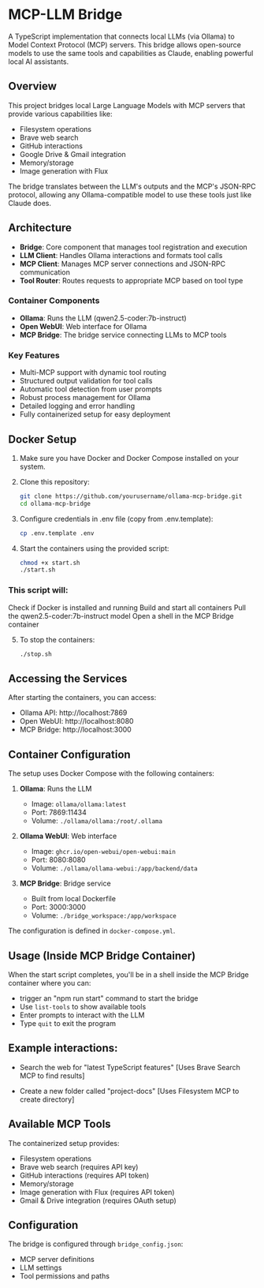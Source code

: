 # MCP-LLM Bridge

A TypeScript implementation that connects local LLMs (via Ollama) to Model Context Protocol (MCP) servers. This bridge allows open-source models to use the same tools and capabilities as Claude, enabling powerful local AI assistants.

## Overview

This project bridges local Large Language Models with MCP servers that provide various capabilities like:
- Filesystem operations
- Brave web search
- GitHub interactions
- Google Drive & Gmail integration
- Memory/storage
- Image generation with Flux

The bridge translates between the LLM's outputs and the MCP's JSON-RPC protocol, allowing any Ollama-compatible model to use these tools just like Claude does.

## Architecture

- **Bridge**: Core component that manages tool registration and execution
- **LLM Client**: Handles Ollama interactions and formats tool calls
- **MCP Client**: Manages MCP server connections and JSON-RPC communication
- **Tool Router**: Routes requests to appropriate MCP based on tool type

### Container Components
- **Ollama**: Runs the LLM (qwen2.5-coder:7b-instruct)
- **Open WebUI**: Web interface for Ollama
- **MCP Bridge**: The bridge service connecting LLMs to MCP tools

### Key Features
- Multi-MCP support with dynamic tool routing
- Structured output validation for tool calls
- Automatic tool detection from user prompts
- Robust process management for Ollama
- Detailed logging and error handling
- Fully containerized setup for easy deployment

## Docker Setup

1. Make sure you have Docker and Docker Compose installed on your system.

2. Clone this repository:
   ```bash
   git clone https://github.com/yourusername/ollama-mcp-bridge.git
   cd ollama-mcp-bridge
    ```
3. Configure credentials in .env file (copy from .env.template):
    ```bash
    cp .env.template .env
    ```
4. Start the containers using the provided script:
    ```bash
    chmod +x start.sh
    ./start.sh
    ```

### This script will:

  Check if Docker is installed and running
  Build and start all containers
  Pull the qwen2.5-coder:7b-instruct model
  Open a shell in the MCP Bridge container

5. To stop the containers:
    ```bash
    ./stop.sh
    ```

## Accessing the Services

After starting the containers, you can access:

- Ollama API: http://localhost:7869
- Open WebUI: http://localhost:8080
- MCP Bridge: http://localhost:3000

## Container Configuration

The setup uses Docker Compose with the following containers:

1. **Ollama**: Runs the LLM
   - Image: `ollama/ollama:latest`
   - Port: 7869:11434
   - Volume: `./ollama/ollama:/root/.ollama`

2. **Ollama WebUI**: Web interface
   - Image: `ghcr.io/open-webui/open-webui:main`
   - Port: 8080:8080
   - Volume: `./ollama/ollama-webui:/app/backend/data`

3. **MCP Bridge**: Bridge service
   - Built from local Dockerfile
   - Port: 3000:3000
   - Volume: `./bridge_workspace:/app/workspace`

The configuration is defined in `docker-compose.yml`.

## Usage (Inside MCP Bridge Container)

When the start script completes, you'll be in a shell inside the MCP Bridge container where you can:
- trigger an "npm run start" command to start the bridge
- Use `list-tools` to show available tools
- Enter prompts to interact with the LLM
- Type `quit` to exit the program

## Example interactions:

- Search the web for "latest TypeScript features" [Uses Brave Search MCP to find results] 

- Create a new folder called "project-docs" [Uses Filesystem MCP to create directory]

## Available MCP Tools

The containerized setup provides:
- Filesystem operations
- Brave web search (requires API key)
- GitHub interactions (requires API token)
- Memory/storage
- Image generation with Flux (requires API token)
- Gmail & Drive integration (requires OAuth setup)

## Configuration

The bridge is configured through `bridge_config.json`:
- MCP server definitions
- LLM settings
- Tool permissions and paths
